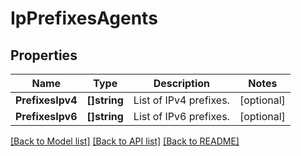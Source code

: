 # IpPrefixesAgents

## Properties

Name | Type | Description | Notes
------------ | ------------- | ------------- | -------------
**PrefixesIpv4** | **[]string** | List of IPv4 prefixes. | [optional] 
**PrefixesIpv6** | **[]string** | List of IPv6 prefixes. | [optional] 

[[Back to Model list]](../README.md#documentation-for-models) [[Back to API list]](../README.md#documentation-for-api-endpoints) [[Back to README]](../README.md)


